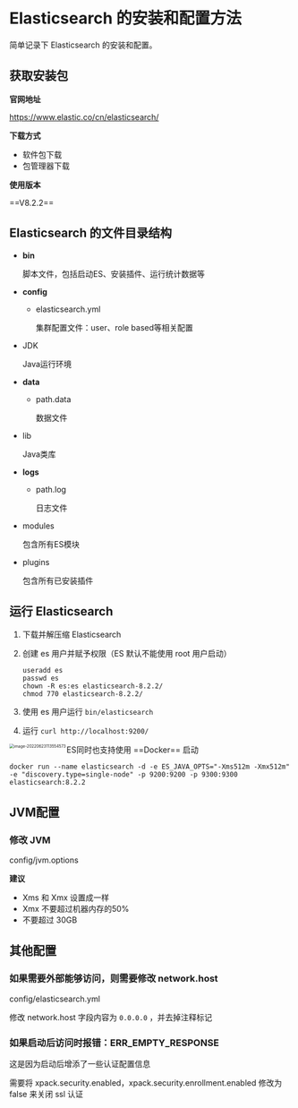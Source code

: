 # Elasticsearch 的安装和配置方法




简单记录下 Elasticsearch 的安装和配置。


<!--more-->

## 获取安装包

**官网地址**

https://www.elastic.co/cn/elasticsearch/

**下载方式**

- 软件包下载
- 包管理器下载

**使用版本**

==V8.2.2==

## Elasticsearch 的文件目录结构

- **bin**

  脚本文件，包括启动ES、安装插件、运行统计数据等

- **config**

  - elasticsearch.yml

    集群配置文件：user、role based等相关配置

- JDK

  Java运行环境

- **data**

  - path.data

    数据文件

- lib

  Java类库

- **logs**

  - path.log

    日志文件

- modules

  包含所有ES模块

- plugins

  包含所有已安装插件



## 运行 Elasticsearch

1. 下载并解压缩 Elasticsearch

2. 创建 es 用户并赋予权限（ES 默认不能使用 root 用户启动）

   ```shell
   useradd es
   passwd es
   chown -R es:es elasticsearch-8.2.2/
   chmod 770 elasticsearch-8.2.2/
   ```

3. 使用 es 用户运行 `bin/elasticsearch` 

4. 运行 `curl http://localhost:9200/` 

<img src="https://menah3m-image-bucket.oss-cn-chengdu.aliyuncs.com/img/image-20220623113554573.png" alt="image-20220623113554573" style="zoom:50%;" align="left"/>





ES同时也支持使用 ==Docker== 启动

```shell
docker run --name elasticsearch -d -e ES_JAVA_OPTS="-Xms512m -Xmx512m" -e "discovery.type=single-node" -p 9200:9200 -p 9300:9300 elasticsearch:8.2.2
```



## JVM配置

### 修改 JVM

config/jvm.options

**建议**

- Xms 和 Xmx 设置成一样
- Xmx 不要超过机器内存的50%
- 不要超过 30GB



## 其他配置

### 如果需要外部能够访问，则需要修改 network.host

config/elasticsearch.yml

修改 network.host 字段内容为 `0.0.0.0` ，并去掉注释标记



### 如果启动后访问时报错：ERR_EMPTY_RESPONSE

这是因为启动后增添了一些认证配置信息

需要将 xpack.security.enabled，xpack.security.enrollment.enabled 修改为 false 来关闭 ssl 认证

